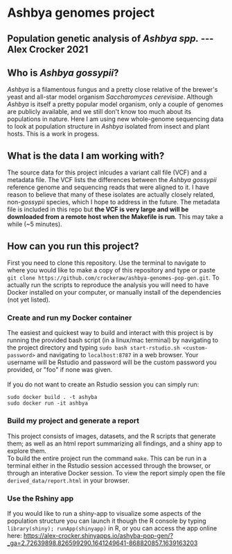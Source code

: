 # Ashbya genomes project
## Population genetic analysis of *Ashbya spp.* --- Alex Crocker 2021

## Who is *Ashbya gossypii*? 
*Ashbya* is a filamentous fungus and a pretty close relative of the brewer's yeast and all-star model organism *Saccharomyces cerevisiae*. Although *Ashbya* is itself a pretty popular model organism, only a couple of genomes are publicly available, and we still don't know too much about its populations in nature. Here I am using new whole-genome sequencing data to look at population structure in *Ashbya* isolated from insect and plant hosts. This is a work in progess.

## What is the data I am working with?
The source data for this project inlcudes a variant call file (VCF) and a metadata file. The VCF lists the differences between the *Ashbya gossypii* reference genome and sequencing reads that were aligned to it. I have reason to believe that many of these isolates are actually closely related, non-*gossypii* species, which I hope to address in the future. The metadata file is included in this repo but **the VCF is very large and will be downloaded from a remote host when the Makefile is run**. This may take a while (~5 minutes).

## How can you run this project?
First you need to clone this repository. 
Use the terminal to navigate to where you would like to make a copy of this repository and type or paste `git clone https://github.com/crockeraw/ashbya-genomes-pop-gen.git`. To actually run the scripts to reproduce the analysis you will need to have Docker installed on your computer, or manually install of the dependencies (not yet listed). 

### Create and run my Docker container
The easiest and quickest way to build and interact with this project is by running the provided bash script (in a linux/mac terminal) by navigating to the project directory and typing `sudo bash start-rstudio.sh <custom-password>` and navigating to `localhost:8787` in a web browser. Your username will be Rstudio and password will be the custom password you provided, or "foo" if none was given. \
\
If you do not want to create an Rstudio session you can simply run:
```
sudo docker build . -t ashyba
sudo docker run -it ashbya
```
### Build my project and generate a report
This project consists of images, datasets, and the R scripts that generate them; as well as an html report summarizing all findings, and a shiny app to explore them. \
To build the entire project run the command `make`. This can be run in a terminal either in the Rstudio session accessed through the browser, or through an interative Docker session. To view the report simply open the file `derived_data/report.html` in your browser. 

### Use the Rshiny app
If you would like to run a shiny-app to visualize some aspects of the population structure you can launch it though the R console by typing `library(shiny); runApp(shinyapp)` in R, or you can access the app online here: https://alex-crocker.shinyapps.io/ashyba-pop-gen/?_ga=2.72639898.826599290.1641249641-868820857.1639163203
